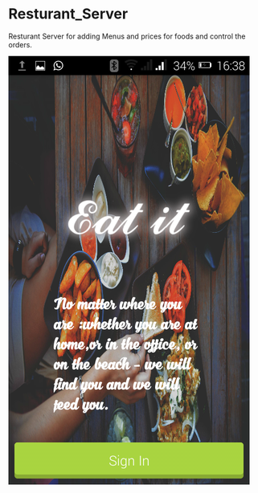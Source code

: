 # Resturant_Server
Resturant Server for adding Menus and prices for foods and control the orders.

![App Screen](https://github.com/Mostafaelnagar/Resturant_Server/blob/master/Screen.png)
